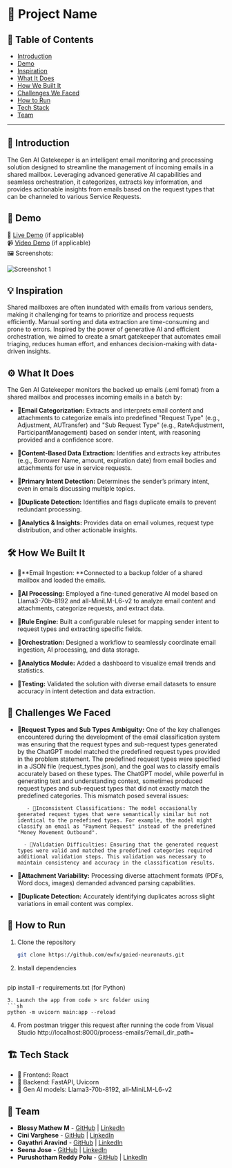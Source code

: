 # 🚀 Project Name

## 📌 Table of Contents
- [Introduction](#introduction)
- [Demo](#demo)
- [Inspiration](#inspiration)
- [What It Does](#what-it-does)
- [How We Built It](#how-we-built-it)
- [Challenges We Faced](#challenges-we-faced)
- [How to Run](#how-to-run)
- [Tech Stack](#tech-stack)
- [Team](#team)

---

## 🎯 Introduction
The Gen AI Gatekeeper is an intelligent email monitoring and processing solution designed to streamline the management of incoming emails in a shared mailbox. Leveraging advanced generative AI capabilities and seamless orchestration, it categorizes, extracts key information, and provides actionable insights from emails based on the request types that can be channeled to various Service Requests.

## 🎥 Demo
🔗 [Live Demo](#) (if applicable)  
📹 [Video Demo](#) (if applicable)  
🖼️ Screenshots:

![Screenshot 1](link-to-image)

## 💡 Inspiration
Shared mailboxes are often inundated with emails from various senders, making it challenging for teams to prioritize and process requests efficiently. Manual sorting and data extraction are time-consuming and prone to errors. Inspired by the power of generative AI and efficient orchestration, we aimed to create a smart gatekeeper that automates email triaging, reduces human effort, and enhances decision-making with data-driven insights.

## ⚙️ What It Does
The Gen AI Gatekeeper monitors the backed up emails (.eml fomat) from a shared mailbox and processes incoming emails in a batch by:

- 🔹**Email Categorization:** Extracts and interprets email content and attachments to categorize emails into predefined "Request Type" (e.g., Adjustment, AUTransfer) and "Sub Request Type" (e.g., RateAdjustment, ParticipantManagement) based on sender intent, with reasoning provided and a confidence score.

- 🔹**Content-Based Data Extraction:** Identifies and extracts key attributes (e.g., Borrower Name, amount, expiration date) from email bodies and attachments for use in service requests.

- 🔹**Primary Intent Detection:** Determines the sender’s primary intent, even in emails discussing multiple topics.

- 🔹**Duplicate Detection:** Identifies and flags duplicate emails to prevent redundant processing.

- 🔹**Analytics & Insights:** Provides data on email volumes, request type distribution, and other actionable insights.

## 🛠️ How We Built It

- 🔹**Email Ingestion: **Connected to a backup folder of a shared mailbox and loaded the emails.

- 🔹**AI Processing:** Employed a fine-tuned generative AI model based on Llama3-70b-8192 and all-MiniLM-L6-v2 to analyze email content and attachments, categorize requests, and extract data.

- 🔹**Rule Engine:** Built a configurable ruleset for mapping sender intent to request types and extracting specific fields.

- 🔹**Orchestration:** Designed a workflow to seamlessly coordinate email ingestion, AI processing, and data storage.

- 🔹**Analytics Module:** Added a dashboard to visualize email trends and statistics.

- 🔹**Testing:** Validated the solution with diverse email datasets to ensure accuracy in intent detection and data extraction.

## 🚧 Challenges We Faced

- 🔹**Request Types and Sub Types Ambiguity:** One of the key challenges encountered during the development of the email classification system was ensuring that the request types and sub-request types generated by the ChatGPT model matched the predefined request types provided in the problem statement. The predefined request types were specified in a JSON file (request_types.json), and the goal was to classify emails accurately based on these types. The ChatGPT model, while powerful in generating text and understanding context, sometimes produced request types and sub-request types that did not exactly match the predefined categories. This mismatch posed several issues:

         - 🔹Inconsistent Classifications: The model occasionally generated request types that were semantically similar but not identical to the predefined types. For example, the model might classify an email as "Payment Request" instead of the predefined "Money Movement Outbound".

        - 🔹Validation Difficulties: Ensuring that the generated request types were valid and matched the predefined categories required additional validation steps. This validation was necessary to maintain consistency and accuracy in the classification results.

- 🔹**Attachment Variability:** Processing diverse attachment formats (PDFs, Word docs, images) demanded advanced parsing capabilities. 

- 🔹**Duplicate Detection:** Accurately identifying duplicates across slight variations in email content was complex. 

## 🏃 How to Run
1. Clone the repository  
   ```sh
   git clone https://github.com/ewfx/gaied-neuronauts.git
   ```
2. Install dependencies  
   ```sh
  pip install -r requirements.txt (for Python)
   ```
3. Launch the app from code > src folder using 
   ```sh
   python -m uvicorn main:app --reload
   ```
4. From postman trigger this request after running the code from Visual Studio
   http://localhost:8000/process-emails/?email_dir_path=<scenario single request>

## 🏗️ Tech Stack
- 🔹 Frontend: React
- 🔹 Backend: FastAPI, Uvicorn
- 🔹 Gen AI models: Llama3-70b-8192, all-MiniLM-L6-v2

## 👥 Team
- **Blessy Mathew M** - [GitHub](#) | [LinkedIn](#)
- **Cini Varghese** - [GitHub](#) | [LinkedIn](#)
- **Gayathri Aravind** - [GitHub](#) | [LinkedIn](#)
- **Seena Jose** - [GitHub](#) | [LinkedIn](#)
- **Purushotham Reddy Polu** - [GitHub](#) | [LinkedIn](#)
